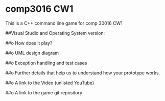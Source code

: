 # comp3016 CW1

This is a C++ command line game for comp 30016 CW1

##Visual Studio and Operating System version:

##o How does it play?

##o UML design diagram 

##o Exception handling and test cases

##o Further details that help us to understand how your prototype works. 

##o A link to the Video (unlisted YouTube) 

##o A link to the game git repository


